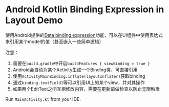Android Kotlin Binding Expression in Layout Demo
===========================

使用Android提供的[Data binding expression](https://developer.android.com/topic/libraries/data-binding/expressions)功能，可以在UI组件中使用表达式来引用某个model的值（甚至嵌入一些简单逻辑）

注意：
1. 需要在`build.gradle`中开启`buildFeatures { viewBinding = true }`
2. Android会自动为某个Activity生成一个Binding类，可直接引用
3. 使用`ActivityMainBinding.inflate(layoutInflater)`获取binding
4. 通过`binding.textField1`等可以引用UI上的某个view，并对其操作
5. 如果两个EditText之间互相修改内容，需要在更新前做检查以防止无限触发

Run `MainActivity.kt` from your IDE.

